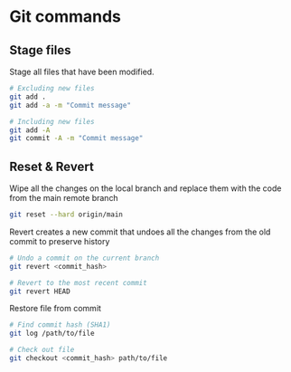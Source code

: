 # Git commands

## Stage files

Stage all files that have been modified.

```sh
# Excluding new files
git add .
git add -a -m "Commit message"

# Including new files
git add -A
git commit -A -m "Commit message"
```

## Reset & Revert

Wipe all the changes on the local branch and replace them with the code from the main remote branch

```sh
git reset --hard origin/main
```

Revert creates a new commit that undoes all the changes from the old commit to preserve history
```sh
# Undo a commit on the current branch
git revert <commit_hash>

# Revert to the most recent commit
git revert HEAD
```

Restore file from commit
```sh
# Find commit hash (SHA1)
git log /path/to/file

# Check out file
git checkout <commit_hash> path/to/file
```
